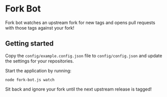 Fork Bot
========

Fork bot watches an upstream fork for new tags and opens pull requests
with those tags against your fork!

## Getting started

Copy the ```config/example.config.json``` file to ```config/config.json```
and update the settings for your repositories.

Start the application by running:

```
node fork-bot.js watch
```

Sit back and ignore your fork until the next upstream release is tagged!
